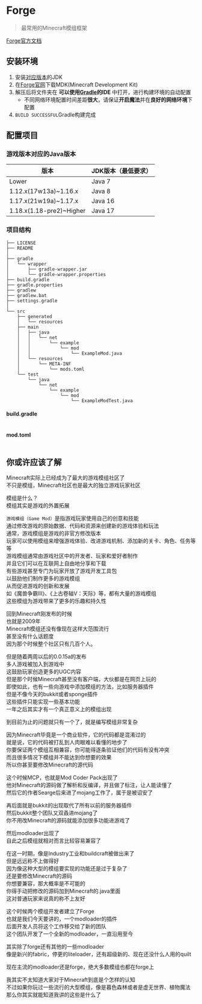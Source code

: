 ---
---

# Forge

>最常用的Minecraft模组框架

[Forge官方文档](https://docs.minecraftforge.net)

## 安装环境

1. 安装[对应版本](https://minecraft.fandom.com/zh/wiki/Java版#软件需求)的JDK
2. 在[Forge官网](https://files.minecraftforge.net/net/minecraftforge/forge/)下载MDK(Minecraft Development Kit)
3. 解压后将文件夹在 **可以使用[Gradle](../../../构建工具/Gradle)的IDE** 中打开，进行构建环境的自动配置
   + 不同网络环境配置时间差距**很大**，请保证**开启魔法**并在**良好的网络环境**下配置
4. `BUILD SUCCESSFUL`Gradle构建完成

## 配置项目

### 游戏版本对应的Java版本

|版本|JDK版本（最低要求）|
|-|-|
|Lower|Java 7|
|1.12.x(17w13a)~1.16.x|Java 8|
|1.17.x(21w19a)~1.17.x|Java 16|
|1.18.x(1.18-pre2)~Higher|Java 17|

### 项目结构

```text
├── LICENSE
├── README
│
├── gradle
│   └── wrapper
│       ├── gradle-wrapper.jar
│       └── gradle-wrapper.properties
├── build.gradle
├── gradle.properties
├── gradlew
├── gradlew.bat
├── settings.gradle
│ 
└── src
    ├── generated
    │   └── resources
    ├── main
    │   ├── java
    │   │   └── net
    │   │       └── example
    │   │           └── mod
    │   │               └── ExampleMod.java
    │   └── resources
    │       └── META-INF
    │           └── mods.toml
    └── test
        └── java
            └── net
                └── example
                    └── mod
                        └── ExampleModTest.java
```

#### build.gradle

```gradle

```

#### mod.toml

```toml

```

## 你或许应该了解

Minecraft实际上已经成为了最大的游戏模组社区了\
不只是模组，Minecraft社区也是最大的独立游戏玩家社区

模组是什么？\
模组其实是游戏的外置拓展

`游戏模组（Game Mod）`是指游戏玩家使用自己的创意和技能\
通过修改游戏的原始数据、代码和资源来创建新的游戏体验和玩法\
通常，游戏模组是游戏的非官方修改版本\
玩家可以使用模组来增强游戏体验、改进游戏机制、添加新的关卡、角色、任务等等\
游戏模组通常由游戏社区中的开发者、玩家和爱好者制作\
并且它们可以在互联网上自由地分享和下载\
有些游戏甚至专门为玩家开放了游戏开发工具包\
以鼓励他们制作更多的游戏模组\
从而促进游戏的创新和发展\
如《魔兽争霸III》、《上古卷轴V：天际》等，都有大量的游戏模组\
这些模组为游戏带来了更多的乐趣和持久性

回到Minecraft刚发布的时候\
也就是2009年\
Minecraft模组还没有像现在这样大范围流行\
甚至没有什么话题度\
因为那个时候整个社区只有几百个人。

但是随着两周以后的0.0.15a的发布\
多人游戏被加入到游戏中\
这鼓励玩家创造更多的UGC内容\
但是那个时候Minecraft甚至没有客户端，大伙都是在网页上玩的\
即使如此，也有一些向游戏中添加模组的方法，比如服务器插件\
但是不像今天的bukkit或者sponge插件\
这些插件只能实现一些基本功能\
一年之后其实才有一个真正意义上的模组出现

到目前为止的问题就只有一个了，就是编写模组非常复杂

因为Minecraft毕竟是一个商业软件，它的代码都是混淆过的\
就是说，它的代码被打乱到人肉眼难以看懂的地步了\
你要保证两个模组互相兼容，你可能得逐条验证他们的代码有没有冲突\
而且很多情况下模组并不能达到你想要的效果\
所以你甚至要修改Minecraft的源代码

这个时候MCP，也就是Mod Coder Pack出现了\
他对Minecraft的源码做了解析和反编译，并且做了标注，让人能读懂了\
然后它的作者Searge后来进了mojang工作了，属于是被诏安了

再后面就是bukkit的出现取代了所有以前的服务器插件\
然后bukkit整个团队又双叒进mojang了\
你不用改Minecraft的源码就能添加很多功能进游戏了

然后modloader出现了\
自此之后模组就相对而言比较容易兼容了

在这一时期，像是Industry工业和buildcraft被做出来了\
但是远远称不上做得好\
因为像这种大型的模组要实现的功能还是过于复杂了\
还是要修改Minecraft的源码\
你想要兼容，那大概率是不可能的\
你得手动把修改的源码加到Minecraft的.java里面\
这对普通玩家来说真的称不上友好

这个时候两个模组开发者建立了Forge\
也就是我们今天要讲的，一个modloader的插件\
后面开发人员将这个工作移交给了新的团队\
这个团队开发了一个全新的modloader，一直沿用至今

其实除了forge还有其他的一些modloader\
像是新兴的fabric，停更的liteloader，还有超级新的、现在还没什么人用的quilt

现在主流的modloader还是forge，绝大多数模组也都在forge上

我其实不太知道大家对于Minecraft到底是个怎样的认知\
不过如果你玩过一些流行的大型模组，像是暮色森林或者是虚无世界、植物魔法\
那么你其实就能知道我讲的这些是什么了
